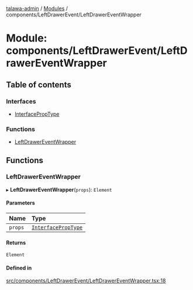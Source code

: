 [talawa-admin](../README.md) / [Modules](../modules.md) / components/LeftDrawerEvent/LeftDrawerEventWrapper

# Module: components/LeftDrawerEvent/LeftDrawerEventWrapper

## Table of contents

### Interfaces

- [InterfacePropType](../interfaces/components_LeftDrawerEvent_LeftDrawerEventWrapper.InterfacePropType.md)

### Functions

- [LeftDrawerEventWrapper](components_LeftDrawerEvent_LeftDrawerEventWrapper.md#leftdrawereventwrapper)

## Functions

### LeftDrawerEventWrapper

▸ **LeftDrawerEventWrapper**(`props`): `Element`

#### Parameters

| Name | Type |
| :------ | :------ |
| `props` | [`InterfacePropType`](../interfaces/components_LeftDrawerEvent_LeftDrawerEventWrapper.InterfacePropType.md) |

#### Returns

`Element`

#### Defined in

[src/components/LeftDrawerEvent/LeftDrawerEventWrapper.tsx:18](https://github.com/duplixx/talawa-admin/blob/032c596/src/components/LeftDrawerEvent/LeftDrawerEventWrapper.tsx#L18)

